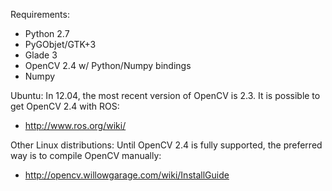 Requirements:
 - Python 2.7
 - PyGObjet/GTK+3
 - Glade 3
 - OpenCV 2.4 w/ Python/Numpy bindings
 - Numpy

Ubuntu:
In 12.04, the most recent version of OpenCV is 2.3.  It is possible to get OpenCV 2.4 with ROS: 
 - http://www.ros.org/wiki/

Other Linux distributions:
Until OpenCV 2.4 is fully supported, the preferred way is to compile OpenCV manually: 
 - http://opencv.willowgarage.com/wiki/InstallGuide
